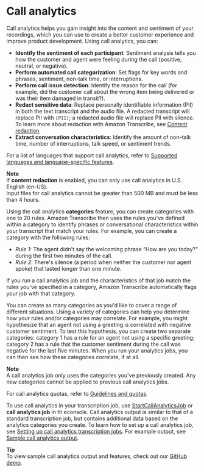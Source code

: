 # Call analytics<a name="call-analytics"></a>

Call analytics helps you gain insight into the content and sentiment of your recordings, which you can use to create a better customer experience and improve product development\. Using call analytics, you can:
+ **Identify the sentiment of each participant**: Sentiment analysis tells you how the customer and agent were feeling during the call \(positive, neutral, or negative\)\.
+ **Perform automated call categorization**: Set flags for key words and phrases, sentiment, non\-talk time, or interruptions\.
+ **Perform call issue detection**: Identify the reason for the call \(for example, did the customer call about the wrong item being delivered or was their item damaged in transit?\)\.
+ **Redact sensitive data**: Replace personally identifiable information \(PII\) in both the text transcript and the audio file\. A redacted transcript will replace PII with `[PII]`; a redacted audio file will replace PII with silence\. To learn more about redaction with Amazon Transcribe, see [Content redaction](content-redaction.md)\.
+ **Extract conversation characteristics**: Identify the amount of non\-talk time, number of interruptions, talk speed, or sentiment trends\.

For a list of languages that support call analytics, refer to [Supported languages and language\-specific features](how-it-works.md#table-language-matrix)\.

**Note**  
If **content redaction** is enabled, you can only use call analytics in U\.S\. English \(en\-US\)\.  
Input files for call analytics cannot be greater than 500 MB and must be less than 4 hours\.

Using the call analytics **categories** feature, you can create categories with one to 20 rules\. Amazon Transcribe then uses the rules you've defined within a category to identify phrases or conversational characteristics within your transcript that match your rules\. For example, you can create a category with the following rules:
+ *Rule 1*: The agent didn't say the welcoming phrase “How are you today?” during the first two minutes of the call\.
+ *Rule 2*: There's silence \(a period when neither the customer nor agent spoke\) that lasted longer than one minute\. 

If you run a call analytics job and the characteristics of that job match the rules you've specified in a category, Amazon Transcribe automatically flags your job with that category\.

You can create as many categories as you'd like to cover a range of different situations\. Using a variety of categories can help you determine how your rules and/or categories may correlate\. For example, you might hypothesize that an agent not using a greeting is correlated with negative customer sentiment\. To test this hypothesis, you can create two separate categories: category 1 has a rule for an agent not using a specific greeting; category 2 has a rule that the customer sentiment during the call was negative for the last five minutes\. When you run your analytics jobs, you can then see how these categories correlate, if at all\.

**Note**  
A call analytics job only uses the categories you've previously created\. Any new categories cannot be applied to previous call analytics jobs\.

For call analytics quotas, refer to [Guidelines and quotas](limits-guidelines.md)\.

To use call analytics in your transcription job, use [StartCallAnalyticsJob](API_StartCallAnalyticsJob.md) or **call analytics job** in th econsole\. Call analytics output is similar to that of a standard transcription job, but contains additional data based on the analytics categories you create\. To learn how to set up a call analytics job, see [Setting up call analytics transcription jobs](start-call-analytics.md)\. For example output, see [Sample call analytics output](analyze-output.md)\.

**Tip**  
To view sample call analytics output and features, check out our [GitHub demo](https://github.com/aws-samples/amazon-transcribe-output-word-document)\.
